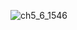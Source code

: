 ![ch5_6_1546](https://user-images.githubusercontent.com/55047686/65041188-1bb76580-d991-11e9-8a97-0457639951bb.jpg)
